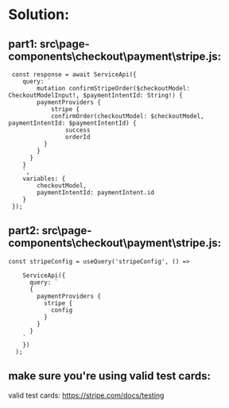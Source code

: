 # Solution:

## part1: src\page-components\checkout\payment\stripe.js:

```
 const response = await ServiceApi({
    query: `
        mutation confirmStripeOrder($checkoutModel: CheckoutModelInput!, $paymentIntentId: String!) {
        paymentProviders {
            stripe {
            confirmOrder(checkoutModel: $checkoutModel, paymentIntentId: $paymentIntentId) {
                success
                orderId
          }
        }
      }
    }
    `,
    variables: {
        checkoutModel,
        paymentIntentId: paymentIntent.id
    }
 });
```


## part2: src\page-components\checkout\payment\stripe.js:
```
const stripeConfig = useQuery('stripeConfig', () =>
    
    ServiceApi({
      query: `
      {
        paymentProviders {
          stripe {
            config
          }
        }
      }
    `
    })
  );
```

## make sure you're using valid test cards: 
valid test cards: https://stripe.com/docs/testing